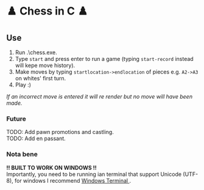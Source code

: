 # ♟️ Chess in C ♟️


## Use

1. Run .\chess.exe.  
2. Type ``start`` and press enter to run a game (typing ``start-record`` instead will kepe move history).  
3. Make moves by typing ``startlocation->endlocation`` of pieces e.g. ``A2->A3`` on whites' first turn.  
4. Play :)

*If an incorrect move is entered it will re render but no move will have been made.*  



### Future 
TODO: Add pawn promotions and castling.  
TODO: Add en passant.  

### Nota bene
**!! BUILT TO WORK ON WINDOWS !!**  
Importantly, you need to be running ian terminal that support Unicode (UTF-8), for windows I recommend <a href="https://github.com/microsoft/terminal"> Windows Terminal </a>.